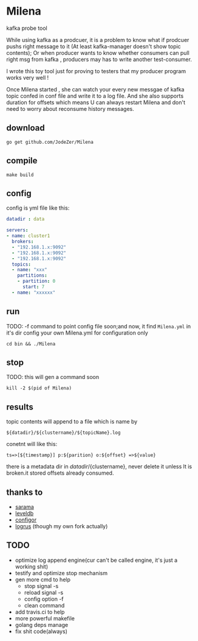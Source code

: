 # Milena
kafka probe tool

While using kafka as a prodcuer, it is a problem to know what if prodcuer pushs right message to it (At least kafka-manager doesn't show topic contents); 
Or when producer wants to know whether consumers can pull right msg from kafka , producers may has to write another test-consumer.

I wrote this toy tool just for proving  to testers that my producer program works very well !

Once Milena started , she can watch your  every new messgae of kafka topic confed in conf file and write it to a log file. And she also supports duration for offsets 
which means U can always restart Milena and don't need to worry about reconsume history messages.

## download

``` shell
go get github.com/JodeZer/Milena
```

## compile

```shell
make build
```
## config
config is yml file like this:

```yml
datadir : data

servers:
- name: cluster1
  brokers:
  - "192.168.1.x:9092"
  - "192.168.1.x:9092"
  - "192.168.1.x:9092"
  topics:
  - name: "xxx"
    partitions:
    - partition: 0
      start: 7
  - name: "xxxxxx"
```

## run
TODO: -f command to point config file soon;and now, it find `Milena.yml` in it's dir
config your own Milena.yml for configuration only

```shell
cd bin && ./Milena
```

## stop
TODO: this will gen a command soon
```shell
kill -2 $(pid of Milena)
```


## results

topic contents will append to a file which is name by

```shell
${datadir}/${clustername}/${topicName}.log
```
conetnt will like this:

```shell
ts=>[${timestamp}] p:${parition} o:${offset} =>${value}
```

there is a metadata dir in ${datadir}/${clustername}, never delete it unless lt is broken.it stored offsets already consumed.

## thanks to

- [sarama](https://github.com/Shopify/sarama)
- [leveldb](https://github.com/syndtr/goleveldb)
- [configor](https://github.com/jinzhu/configor)
- [logrus](https://github.com/sirupsen/logrus) (though my own fork actually)

## TODO
- optimize log append engine(cur can't be called engine, it's just a working shit)
- testify and optimize stop mechanism 
- gen more cmd to help
  - stop signal -s
  - reload signal -s
  - config option -f
  - clean command
- add travis.ci to help
- more powerful makefile
- golang deps manage
- fix shit code(always)
